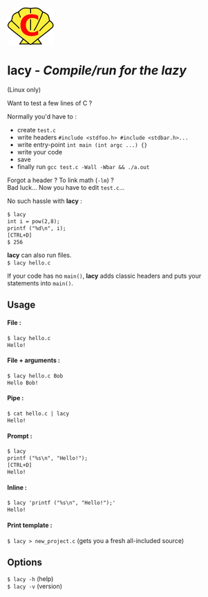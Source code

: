 ![logo](assets/logo.png)

# lacy - *Compile/run for the lazy*

(Linux only)

Want to test a few lines of C ?  

Normally you'd have to :  
- create `test.c`  
- write headers `#include <stdfoo.h> #include <stdbar.h>...`    
- write entry-point `int main (int argc ...) {}`  
- write your code
- save  
- finally run `gcc test.c -Wall -Wbar && ./a.out`  

Forgot a header ? To link math (`-lm`) ?  
Bad luck... Now you have to edit `test.c`...      

No such hassle with **lacy** :  
```
$ lacy  
int i = pow(2,8);  
printf ("%d\n", i);  
[CTRL+D]  
$ 256
```
  
**lacy** can also run files.  
`$ lacy hello.c`  

If your code has no `main()`, **lacy** adds classic headers and puts your statements into `main()`.

## Usage

#### File :
```
$ lacy hello.c  
Hello!
```  

#### File + arguments :
```
$ lacy hello.c Bob    
Hello Bob!
```

#### Pipe :    
```
$ cat hello.c | lacy  
Hello!
```

#### Prompt :  
```
$ lacy  
printf ("%s\n", "Hello!");  
[CTRL+D]  
Hello!
```

#### Inline :
```
$ lacy 'printf ("%s\n", "Hello!");'  
Hello!
```

#### Print template :
`$ lacy > new_project.c`    (gets you a fresh all-included source)  

## Options

`$ lacy -h`    (help)  
`$ lacy -v`    (version)